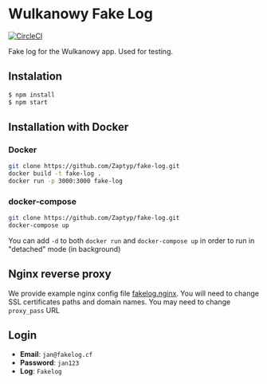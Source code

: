 # Wulkanowy Fake Log

[![CircleCI](https://img.shields.io/circleci/project/github/wulkanowy/fake-log.svg?style=flat-square)](https://circleci.com/gh/wulkanowy/fake-log)

Fake log for the Wulkanowy app. Used for testing.

## Instalation

```bash
$ npm install
$ npm start
```

## Installation with Docker

### Docker

```bash
git clone https://github.com/Zaptyp/fake-log.git
docker build -t fake-log .
docker run -p 3000:3000 fake-log
```

### docker-compose

```bash
git clone https://github.com/Zaptyp/fake-log.git
docker-compose up
```

You can add `-d` to both `docker run` and `docker-compose up` in order to run in "detached" mode (in background)

## Nginx reverse proxy
We provide example nginx config file [fakelog.nginx](fakelog.nginx). You will need to change SSL certificates paths and domain names. You may need to change `proxy_pass` URL

## Login

- **Email**: `jan@fakelog.cf`
- **Password**: `jan123`
- **Log**: `Fakelog`
